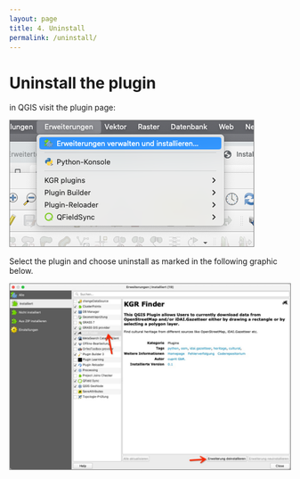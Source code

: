 ```yaml
---
layout: page
title: 4. Uninstall
permalink: /uninstall/
---
```



# Uninstall the plugin

in QGIS visit the plugin page:

<img src="/assets/images/qgis-install-plugins.png" alt="Github release" style="border: 1px solid  gray">

Select the plugin and choose uninstall as marked in the following graphic below.

<img src="/assets/images/uninstall.jpeg" alt="Github release" style="border: 1px solid  gray">

